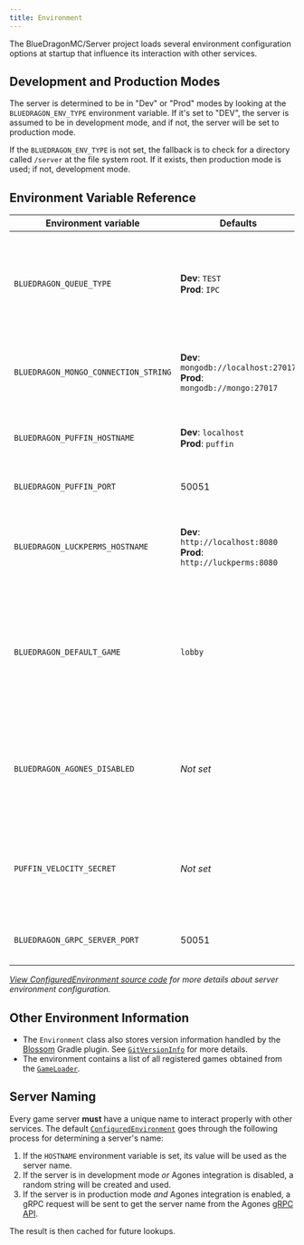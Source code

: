 ```yaml
---
title: Environment
---
```


The BlueDragonMC/Server project loads several environment configuration options at startup that influence its interaction with other services.

## Development and Production Modes

The server is determined to be in "Dev" or "Prod" modes by looking at the `BLUEDRAGON_ENV_TYPE` environment variable. If it's set to "DEV", the server is assumed to be in development mode, and if not, the server will be set to production mode.

If the `BLUEDRAGON_ENV_TYPE` is not set, the fallback is to check for a directory called `/server` at the file system root. If it exists, then production mode is used; if not, development mode.

## Environment Variable Reference

| Environment variable                 | Defaults                                                                  | Description                                                                                                        |
| ------------------------------------ | ------------------------------------------------------------------------- | ------------------------------------------------------------------------------------------------------------------ |
| `BLUEDRAGON_QUEUE_TYPE`              | **Dev**: `TEST`<br>**Prod**: `IPC`                                        | Use "IPC" to connect to Puffin for queueing, or "TEST" for a fully-local/single-instance queue                     |
| `BLUEDRAGON_MONGO_CONNECTION_STRING` | **Dev**: `mongodb://localhost:27017`<br>**Prod**: `mongodb://mongo:27017` | The hostname that resolves to a MongoDB instance                                                                   |
| `BLUEDRAGON_PUFFIN_HOSTNAME`         | **Dev**: `localhost`<br>**Prod**: `puffin`                                | The hostname that resolves to a Puffin instance                                                                    |
| `BLUEDRAGON_PUFFIN_PORT`             | 50051                                                                     | The port of Puffin's gRPC server.                                                                                  |
| `BLUEDRAGON_LUCKPERMS_HOSTNAME`      | **Dev**: `http://localhost:8080`<br>**Prod**: `http://luckperms:8080`     | The hostname that resolves to a [standalone LuckPerms](https://luckperms.net/) instance                            |
| `BLUEDRAGON_DEFAULT_GAME`            | `lobby`                                                                   | The game to automatically create on startup. Typically used to immediately initialize a lobby on each game server. |
| `BLUEDRAGON_AGONES_DISABLED`         | _Not set_                                                                 | If this environment variable is present with any value, Agones integration will be disabled.                       |
| `PUFFIN_VELOCITY_SECRET`             | _Not set_                                                                 | The Velocity modern forwarding secret. If not present, Velocity forwarding is disabled.                            |
| `BLUEDRAGON_GRPC_SERVER_PORT`        | 50051                                                                     | The port to listen on for gRPC requests.                                                                           |

_[View ConfiguredEnvironment source code](https://github.com/BlueDragonMC/Server/blob/b05b09ad229ccf85da20130510c9c1cdf90bbeed/src/main/kotlin/com/bluedragonmc/server/queue/environments.kt#L23) for more details about server environment configuration._

## Other Environment Information

- The `Environment` class also stores version information handled by the [Blossom](https://github.com/KyoriPowered/blossom/) Gradle plugin. See [`GitVersionInfo`](https://github.com/BlueDragonMC/Server/blob/b05b09ad229ccf85da20130510c9c1cdf90bbeed/src/main/kotlin/com/bluedragonmc/server/GitVersionInfo.kt#L8) for more details.
- The environment contains a list of all registered games obtained from the [`GameLoader`](https://github.com/BlueDragonMC/Server/blob/b05b09ad229ccf85da20130510c9c1cdf90bbeed/src/main/kotlin/com/bluedragonmc/server/queue/GameLoader.kt#L15).

## Server Naming

Every game server **must** have a unique name to interact properly with other services. The default [`ConfiguredEnvironment`](https://github.com/BlueDragonMC/Server/blob/b05b09ad229ccf85da20130510c9c1cdf90bbeed/src/main/kotlin/com/bluedragonmc/server/queue/environments.kt#L23) goes through the following process for determining a server's name:

1. If the `HOSTNAME` environment variable is set, its value will be used as the server name.
2. If the server is in development mode _or_ Agones integration is disabled, a random string will be created and used.
3. If the server is in production mode _and_ Agones integration is enabled, a gRPC request will be sent to get the server name from the Agones [gRPC API](https://agones.dev/site/docs/guides/client-sdks/#gameserver).

The result is then cached for future lookups.
